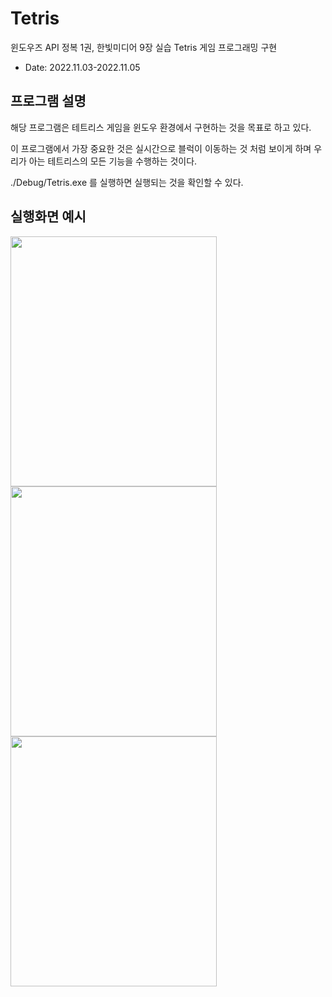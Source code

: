 # Tetris

윈도우즈 API 정복 1권, 한빛미디어 9장 실습 Tetris 게임 프로그래밍 구현
 + Date: 2022.11.03-2022.11.05


## 프로그램 설명

해당 프로그램은 테트리스 게임을 윈도우 환경에서 구현하는 것을 목표로 하고 있다. 

이 프로그램에서 가장 중요한 것은 실시간으로 블럭이 이동하는 것 처럼 보이게 하며 우리가 아는 테트리스의 모든 기능을 수행하는 것이다.

./Debug/Tetris.exe 를 실행하면 실행되는 것을 확인할 수 있다. 

## 실행화면 예시
<p>
<img src="https://user-images.githubusercontent.com/101711808/235471531-5084997c-2706-42ad-a01a-16beef82765e.png" width="330" height="400">
<img src="https://user-images.githubusercontent.com/101711808/235471822-94ecdebe-fd0d-49d3-ac90-9b6d1d5b13d5.png" width="330" height="400">
<img src="https://user-images.githubusercontent.com/101711808/235472515-dfc2e59f-f704-4126-b7ae-6f04729f7de2.png" width="330" height="400">
</p>

